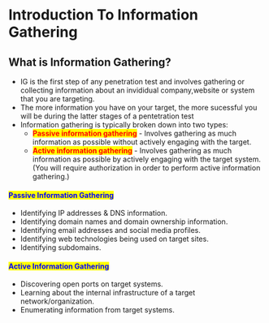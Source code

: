 # Introduction To Information Gathering

## What is Information Gathering?

* IG is  the first step of any penetration test and involves gathering or collecting information about an invididual company,website or system that you are targeting.
* The more information you have on your target, the more sucessful you will be during the latter stages of a pentetration test
* Information gathering is typically broken down into two types:
  * <mark style="color:red;">**Passive information gathering**</mark> - Involves gathering as much information as possible without actively engaging with the target.
  * <mark style="color:red;">**Active information gathering**</mark> - Involves gathering as much information as possible by actively engaging with the target system. (You will require authorization in order to perform active information gathering.)

#### <mark style="color:blue;">Passive Information Gathering</mark>

* Identifying IP addresses & DNS information.
* Identifying domain names and domain ownership information.
* Identifying email addresses and social media profiles.
* Identifying web technologies being used on target sites.
* Identifying subdomains.

#### <mark style="color:blue;">Active Information Gathering</mark>

* Discovering open ports on target systems.
* Learning about the internal infrastructure of a target network/organization.
* Enumerating information from target systems.
